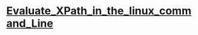 # [Evaluate_XPath_in_the_linux_command_Line](https://www.tutorialspoint.com/evaluate-xpath-in-the-linux-command-line)
